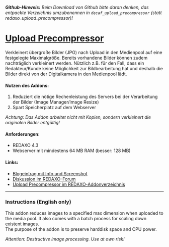 _**Github-Hinweis:** Beim Download von Github bitte daran denken, das entpackte Verzeichnis umzubenennen in `decaf_upload_precompressor` (statt redaxo_upload_precompressor)!_

# [Upload Precompressor](http://www.redaxo.org/de/download/addons/?addon_id=839)

Verkleinert übergroße Bilder (JPG) nach Upload in den Medienpool auf eine festgelegte Maximalgröße. Bereits vorhandene Bilder können zudem nachträglich verkleinert werden.
Nützlich z.B. für den Fall, dass ein Redakteur/Kunde keine Möglichkeit zur Bildbearbeitung hat und deshalb die Bilder direkt von der Digitalkamera in den Medienpool lädt.

#### Nutzen des Addons:

1. Reduziert die nötige Rechenleistung des Servers bei der Verarbeitung der Bilder (Image Manager/Image Resize)
2. Spart Speicherplatz auf dem Webserver

_Achtung: Das Addon arbeitet nicht mit Kopien, sondern verkleinert die originalen Bilder entgültig!_

#### Anforderungen:

* REDAXO 4.3
* Webserver mit mindestens 64 MB RAM (besser: 128 MB)

#### Links:

* [Blogeintrag mit Info und Screenshot](http://blog.decaf.de/2011/02/redaxo-addon-upload-precompressor/)
* [Diskussion im REDAXO-Forum](http://www.redaxo.org/de/forum/addons-f30/upload-precompressor-t16257.html)
* [Upload Precompressor im REDAXO-Addonverzeichnis](http://www.redaxo.org/de/download/addons/?addon_id=839)




---

### Instructions (English only)

This addon reduces images to a specified max dimension when uploaded to the media pool. It also comes with a batch process for scaling down existent images.  
The purpose of the addon is to preserve harddisk space and CPU power.

_Attention: Destructive image processing. Use at own risk!_